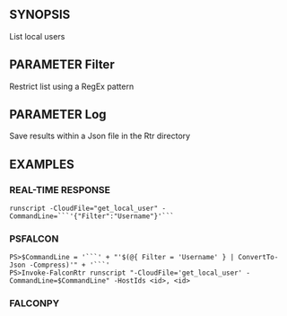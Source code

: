 ## SYNOPSIS
List local users

## PARAMETER Filter
Restrict list using a RegEx pattern

## PARAMETER Log
Save results within a Json file in the Rtr directory

## EXAMPLES

### REAL-TIME RESPONSE
```
runscript -CloudFile="get_local_user" -CommandLine=```'{"Filter":"Username"}'```
```
### PSFALCON
```
PS>$CommandLine = '```' + "'$(@{ Filter = 'Username' } | ConvertTo-Json -Compress)'" + '```'
PS>Invoke-FalconRtr runscript "-CloudFile='get_local_user' -CommandLine=$CommandLine" -HostIds <id>, <id>
```
### FALCONPY
